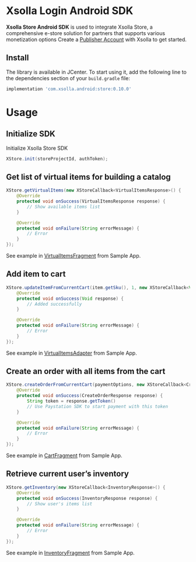 # Xsolla Login Android SDK

**Xsolla Store Android SDK** is used to integrate Xsolla Store, a comprehensive e-store solution for partners that supports various monetization options Create a  [Publisher Account](https://publisher.xsolla.com/signup?store_type=sdk) with Xsolla to get started.

## Install
The library is available in JCenter. To start using it, add the following line to the dependencies section of your `build.gradle` file:

```groovy
implementation 'com.xsolla.android:store:0.10.0'
```

# Usage

## Initialize SDK
Initialize Xsolla Store SDK

```java
XStore.init(storeProjectId, authToken);
```

## Get list of virtual items for building a catalog

```java
XStore.getVirtualItems(new XStoreCallback<VirtualItemsResponse>() {
    @Override
    protected void onSuccess(VirtualItemsResponse response) {
        // Show available items list
    }

    @Override
    protected void onFailure(String errorMessage) {
        // Error
    }
});
```
See example in [VirtualItemsFragment](https://github.com/xsolla/store-android-sdk/blob/master/app/src/main/java/com/xsolla/android/storesdkexample/fragments/VirtualItemsFragment.java) from Sample App.

## Add item to cart

```java
XStore.updateItemFromCurrentCart(item.getSku(), 1, new XStoreCallback<Void>() {
    @Override
    protected void onSuccess(Void response) {
        // Added successfully
    }

    @Override
    protected void onFailure(String errorMessage) {
        // Error
    }
});
```
See example in [VirtualItemsAdapter](https://github.com/xsolla/store-android-sdk/blob/master/app/src/main/java/com/xsolla/android/storesdkexample/adapter/VirtualItemsAdapter.java) from Sample App.

## Create an order with all items from the cart

```java
XStore.createOrderFromCurrentCart(paymentOptions, new XStoreCallback<CreateOrderResponse>() {
    @Override
    protected void onSuccess(CreateOrderResponse response) {
        String token = response.getToken()
        // Use Paystation SDK to start payment with this token
    }

    @Override
    protected void onFailure(String errorMessage) {
        // Error
    }
});
```
See example in [CartFragment](https://github.com/xsolla/store-android-sdk/blob/master/app/src/main/java/com/xsolla/android/storesdkexample/fragments/CartFragment.java) from Sample App.

## Retrieve current user’s inventory

```java
XStore.getInventory(new XStoreCallback<InventoryResponse>() {
    @Override
    protected void onSuccess(InventoryResponse response) {
        // Show user's items list
    }

    @Override
    protected void onFailure(String errorMessage) {
        // Error
    }
});
```
See example in [InventoryFragment](https://github.com/xsolla/store-android-sdk/blob/master/app/src/main/java/com/xsolla/android/storesdkexample/fragments/InventoryFragment.java) from Sample App.
